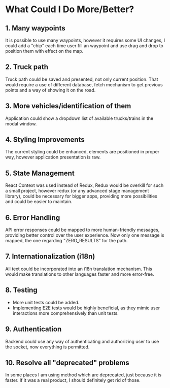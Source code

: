 # What Could I Do More/Better?

## 1. Many waypoints
It is possible to use many waypoints, however it requires some UI changes, I could add a "chip" each time user fill an waypoint and use drag and drop to position them with effect on the map.

## 2. Truck path
Truck path could be saved and presented, not only current position. That would require a use of different database, fetch mechanism to get previous points and a way of showing it on the road.

## 3. More vehicles/identification of them
Application could show a dropdown list of available trucks/trains in the modal window.

## 4. Styling Improvements
The current styling could be enhanced, elements are positioned in proper way, however application presentation is raw.

## 5. State Management
React Context was used instead of Redux, Redux would be overkill for such a small project, however redux (or any advanced stage management library), could be necessary for bigger apps, providing more possibilities and could be easier to maintain.

## 6. Error Handling
API error responses could be mapped to more human-friendly messages, providing better control over the user experience.
Now only one message is mapped, the one regarding "ZERO_RESULTS" for the path.

## 7. Internationalization (i18n)
All text could be incorporated into an i18n translation mechanism. This would make translations to other languages faster and more error-free.

## 8. Testing
- More unit tests could be added.
- Implementing E2E tests would be highly beneficial, as they mimic user interactions more comprehensively than unit tests.

## 9. Authentication
Backend could use any way of authenticating and authorizing user to use the socket, now everything is permitted.

## 10. Resolve all "deprecated" problems
In some places I am using method which are deprecated, just because it is faster. If it was a real product, I should definitely get rid of those.